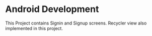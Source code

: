 # Android Development

This Project contains Signin and Signup screens. Recycler view also implemented in this project.